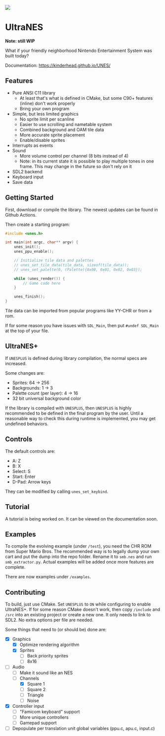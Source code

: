![](https://img.shields.io/github/actions/workflow/status/kinderhead/UNES/build.yml)

# UltraNES

**Note: still WIP**

What if your friendly neighborhood Nintendo Entertainment System was built today?

Documentation: https://kinderhead.github.io/UNES/

## Features

* Pure ANSI C11 library
  * At least that's what is defined in CMake, but some C90+ features (inline) don't work properly
  * Bring your own program
* Simple, but less limited graphics
  * No sprite limit per scanline
  * Easier to use scrolling and nametable system
  * Combined background and OAM tile data
  * More accurate sprite placement
  * Enable/disable sprites
* Interrupts as events
* Sound
  * More volume control per channel (8 bits instead of 4)
  * Note: in its current state it is possible to play multiple tones in one frame. This may change in the future so don't rely on it
* SDL2 backend
* Keyboard input
* Save data

## Getting Started

First, download or compile the library. The newest updates can be found in Github Actions.

Then create a starting program:
``` c
#include <unes.h>

int main(int argc, char** argv) {
    unes_init();
    unes_ppu_enable();

    // Initialize tile data and palettes
    // unes_set_tile_data(tile_data, sizeof(tile_data));
    // unes_set_palette(0, (Palette){0x00, 0x01, 0x02, 0x03});

    while (unes_render()) {
        // Game code here
    }

    unes_finish();
}
```
Tile data can be imported from popular programs like YY-CHR or from a rom.

If for some reason you have issues with `SDL_Main`, then put `#undef SDL_Main` at the top of your file.

## UltraNES+

If `UNESPLUS` is defined during library compilation, the normal specs are increased. 

Some changes are:
* Sprites: 64 -> 256
* Backgrounds: 1 -> 3
* Palette count (per layer): 4 -> 16
* 32 bit universal background color

If the library is compiled with `UNESPLUS`, then `UNESPLUS` is highly recommended to be defined in the final program by the user. Until a reasonable way to check this during runtime is implemented, you may get undefined behaviors.

## Controls

The default controls are:
* A: Z
* B: X
* Select: S
* Start: Enter
* D-Pad: Arrow keys

They can be modified by calling `unes_set_keybind`.

## Tutorial

A tutorial is being worked on. It can be viewed on the documentation soon.

## Examples

To compile the evolving example (under `/test`), you need the CHR ROM from Super Mario Bros. The recommended way is to legally dump your own cart and put the dump into the repo folder. Rename it to `smb.nes` and run `smb_extractor.py`. Actual examples will be added once more features are complete.

There are now examples under `/examples`.

## Contributing

To build, just use CMake. Set `UNESPLUS` to `ON` while configuring to enable UltraNES+. If for some reason CMake doesn't work, then copy `/include` and `/src` into an existing project or create a new one. It only needs to link to SDL2. No extra options per file are needed.

Some things that need to (or should be) done are:
- [x] Graphics
  - [x] Optimize rendering algorithm
  - [x] Sprites
    - [ ] Back priority sprites
    - [ ] 8x16
- [ ] Audio
  - [ ] Make it sound like an NES
  - [ ] Channels
    - [x] Square 1
    - [ ] Square 2
    - [ ] Triangle
    - [ ] Noise
- [x] Controller input
  - [ ] "Famicom keyboard" support
  - [ ] More unique controllers
  - [ ] Gamepad support
- [ ] Depopulate per translation unit global variables (ppu.c, apu.c, input.c)
